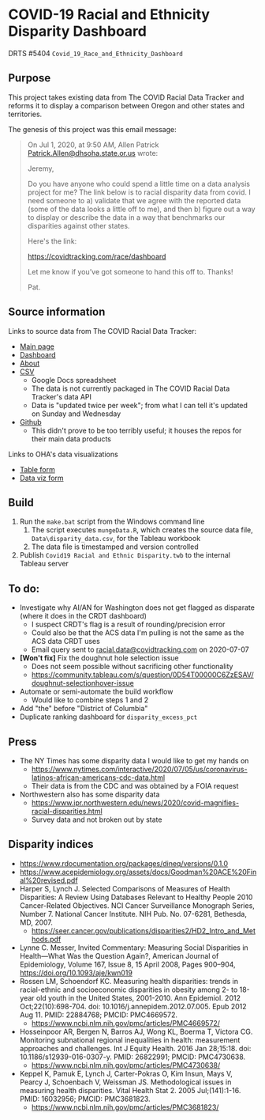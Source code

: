 # COVID-19 Racial and Ethnicity Disparity Dashboard

DRTS #5404 `Covid_19_Race_and_Ethnicity_Dashboard`


## Purpose

This project takes existing data from The COVID Racial Data Tracker and reforms
it to display a comparison between Oregon and other states and territories.

The genesis of this project was this email message:

> On Jul 1, 2020, at 9:50 AM, Allen Patrick <Patrick.Allen@dhsoha.state.or.us> wrote:
> 
> Jeremy,
> 
> Do you have anyone who could spend a little time on a data analysis project for
> me? The link below is to racial disparity data from covid. I need someone to a)
> validate that we agree with the reported data (some of the data looks a little
> off to me), and then b) figure out a way to display or describe the data in a
> way that benchmarks our disparities against other states.
> 
> Here's the link:
> 
> https://covidtracking.com/race/dashboard
> 
> Let me know if you’ve got someone to hand this off to. Thanks!
> 
> Pat.


## Source information

Links to source data from The COVID Racial Data Tracker:

* [Main page](https://covidtracking.com/race)
* [Dashboard](https://covidtracking.com/race/dashboard/)
* [About](https://covidtracking.com/race/about)
* [CSV](https://docs.google.com/spreadsheets/d/e/2PACX-1vR_xmYt4ACPDZCDJcY12kCiMiH0ODyx3E1ZvgOHB8ae1tRcjXbs_yWBOA4j4uoCEADVfC1PS2jYO68B/pub?gid=43720681&single=true&output=csv)
  * Google Docs spreadsheet
  * The data is not currently packaged in The COVID Racial Data Tracker's data API
  * Data is "updated twice per week"; from what I can tell it's updated on Sunday and Wednesday
* [Github](https://github.com/COVID19Tracking)
  * This didn't prove to be too terribly useful; it houses the repos for their main data products

Links to OHA's data visualizations

* [Table form](https://public.tableau.com/profile/oregon.health.authority.covid.19#!/vizhome/OregonCOVID-19CaseDemographicsandDiseaseSeverityStatewide-SummaryTable/DemographicDataSummaryTable)
* [Data viz form](https://public.tableau.com/profile/oregon.health.authority.covid.19#!/vizhome/OregonCOVID-19CaseDemographicsandDiseaseSeverityStatewide/DemographicData)


## Build

1. Run the `make.bat` script from the Windows command line
   1. The script executes `mungeData.R`, which creates the source data file, `Data\disparity_data.csv`, for the Tableau workbook
   2. The data file is timestamped and version controlled
2. Publish `Covid19 Racial and Ethnic Disparity.twb` to the internal Tableau server


## To do:

* Investigate why AI/AN for Washington does not get flagged as disparate (where it does in the CRDT dashboard)
  * I suspect CRDT's flag is a result of rounding/precision error
  * Could also be that the ACS data I'm pulling is not the same as the ACS data CRDT uses
  * Email query sent to racial.data@covidtracking.com on 2020-07-07
* **[Won't fix]** Fix the doughnut hole selection issue
  * Does not seem possible without sacrificing other functionality
  * https://community.tableau.com/s/question/0D54T00000C6ZzESAV/doughnut-selectionhover-issue
* Automate or semi-automate the build workflow
  * Would like to combine steps 1 and 2
* Add "the" before "District of Columbia"
* Duplicate ranking dashboard for `disparity_excess_pct`


## Press

* The NY Times has some disparity data I would like to get my hands on
  * https://www.nytimes.com/interactive/2020/07/05/us/coronavirus-latinos-african-americans-cdc-data.html
  * Their data is from the CDC and was obtained by a FOIA request
* Northwestern also has some disparity data
  * https://www.ipr.northwestern.edu/news/2020/covid-magnifies-racial-disparities.html
  * Survey data and not broken out by state


## Disparity indices

* https://www.rdocumentation.org/packages/dineq/versions/0.1.0
* https://www.acepidemiology.org/assets/docs/Goodman%20ACE%20Final%20revised.pdf
* Harper S, Lynch J. Selected Comparisons of Measures of Health Disparities: A Review Using Databases Relevant to Healthy People 2010 Cancer-Related Objectives. NCI Cancer Surveillance Monograph Series, Number 7. National Cancer Institute. NIH Pub. No. 07-6281, Bethesda, MD, 2007.
  * https://seer.cancer.gov/publications/disparities2/HD2_Intro_and_Methods.pdf
* Lynne C. Messer, Invited Commentary: Measuring Social Disparities in Health—What Was the Question Again?, American Journal of Epidemiology, Volume 167, Issue 8, 15 April 2008, Pages 900–904, https://doi.org/10.1093/aje/kwn019
* Rossen LM, Schoendorf KC. Measuring health disparities: trends in racial-ethnic and socioeconomic disparities in obesity among 2- to 18-year old youth in the United States, 2001-2010. Ann Epidemiol. 2012 Oct;22(10):698-704. doi: 10.1016/j.annepidem.2012.07.005. Epub 2012 Aug 11. PMID: 22884768; PMCID: PMC4669572.
  * https://www.ncbi.nlm.nih.gov/pmc/articles/PMC4669572/
* Hosseinpoor AR, Bergen N, Barros AJ, Wong KL, Boerma T, Victora CG. Monitoring subnational regional inequalities in health: measurement approaches and challenges. Int J Equity Health. 2016 Jan 28;15:18. doi: 10.1186/s12939-016-0307-y. PMID: 26822991; PMCID: PMC4730638.
  * https://www.ncbi.nlm.nih.gov/pmc/articles/PMC4730638/
* Keppel K, Pamuk E, Lynch J, Carter-Pokras O, Kim Insun, Mays V, Pearcy J, Schoenbach V, Weissman JS. Methodological issues in measuring health disparities. Vital Health Stat 2. 2005 Jul;(141):1-16. PMID: 16032956; PMCID: PMC3681823.
  * https://www.ncbi.nlm.nih.gov/pmc/articles/PMC3681823/

